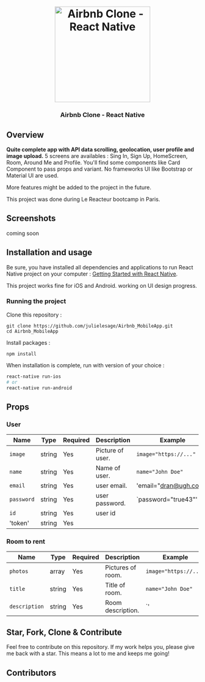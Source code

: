 <h1 align="center">
<img
		width="250"
		alt="Airbnb Clone - React Native"
		src="https://static.hitek.fr/img/actualite/tumblr-n8uz1rab0s1tho45lo1-1280.gif">
</h1>

<h3 align="center">
	Airbnb Clone - React Native
</h3>



## Overview

**Quite complete app with API data scrolling, geolocation, user profile and image upload.** 
5 screens are availables : Sing In, Sign Up, HomeScreen, Room, Around Me and Profile. 
You'll find some components like Card Component to pass props and variant. 
No frameworks UI like Bootstrap or Material UI are used.

More features might be added to the project in the future.

This project was done during Le Reacteur bootcamp in Paris.


## Screenshots

coming soon


## Installation and usage

Be sure, you have installed all dependencies and applications to run React Native project on your computer : [Getting Started with React Native](https://facebook.github.io/react-native/docs/getting-started).

This project works fine for iOS and Android. working on UI design progress.


### Running the project

Clone this repository :

```
git clone https://github.com/julielesage/Airbnb_MobileApp.git
cd Airbnb_MobileApp
```

Install packages :

```
npm install
```

When installation is complete, run with version of your choice :

```bash
react-native run-ios
# or
react-native run-android
```


## Props

### User

| Name           | Type     | Required | Description                                               | Example                                             |
| -------------- | -------- | -------- | --------------------------------------------------------- | --------------------------------------------------- |
| `image`        | string   | Yes      | Picture of user.                                        | `image="https://..."`                         
| `name`         | string   | Yes      | Name of user.                                           | `name="John Doe"`                               
| `email`        | string   | Yes      | user email.                                             | 'email="dran@ugh.com"'
| `password`     | string   | Yes      | user password.                                         | `password="true43"'                                     
| `id`           | string   | Yes      | user id          
| 'token'        | string   | Yes                               


### Room to rent

| Name          | Type   | Required | Description             | Example                                                     
| ------------- | ------ | -------- | ----------------------- | ------------------------------------------------------------
| `photos`       | array | Yes      | Pictures of room.       | `image="https://..."`                                                                      
| `title`        | string | Yes      | Title of room.         | `name="John Doe"`                                                                   
| `description`  | string | Yes      | Room description.      | `' 





## Star, Fork, Clone & Contribute

Feel free to contribute on this repository. If my work helps you, please give me back with a star. This means a lot to me and keeps me going!

## Contributors

<!-- ALL-CONTRIBUTORS-LIST:START - Do not remove or modify this section -->
<!-- prettier-ignore -->
<table>
  <tr>

  </tr>
</table>

<!-- ALL-CONTRIBUTORS-LIST:END -->

